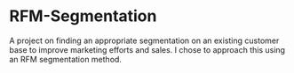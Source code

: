 # RFM-Segmentation
A project on finding an appropriate segmentation on an existing customer base to improve marketing efforts and sales. 
I chose to approach this using an RFM segmentation method.
